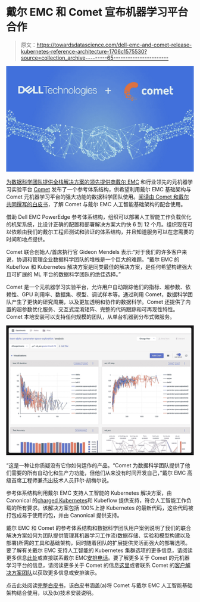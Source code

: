 # 戴尔 EMC 和 Comet 宣布机器学习平台合作

> 原文：<https://towardsdatascience.com/dell-emc-and-comet-release-kubernetes-reference-architecture-1706c1575530?source=collection_archive---------65----------------------->

![](img/1068e96af2990218e131f0295e418add.png)

[为数据科学团队提供全栈解决方案的领先提供商戴尔 EMC](https://www.delltechnologies.com/en-us/solutions/data-analytics/machine-learning/ready-solutions-for-ai.htm) 和行业领先的元机器学习实验平台 [Comet](http://comet.ml/) 发布了一个参考体系结构，供希望利用戴尔 EMC 基础架构与 Comet 元机器学习平台的强大功能的数据科学团队使用。[阅读由 Comet 和戴尔共同撰写的白皮书](https://www.dellemc.com/resources/en-us/asset/white-papers/products/ready-solutions/dell-comet-machine-learning-wp.pdf)，了解 Comet 与戴尔 EMC 人工智能基础架构的配合使用。

借助 Dell EMC PowerEdge 参考体系结构，组织可以部署人工智能工作负载优化的机架系统，比设计正确的配置和部署解决方案大约快 6 到 12 个月。组织现在可以依赖由我们的戴尔工程师测试和验证的体系结构，并且知道服务可以在您需要的时间和地点提供。

Comet 联合创始人/首席执行官 Gideon Mendels 表示:“对于我们的许多客户来说，协调和管理企业数据科学团队的堆栈是一个巨大的难题。“戴尔 EMC 的 Kubeflow 和 Kubernetes 解决方案是同类最佳的解决方案，是任何希望构建强大且可扩展的 ML 平台的数据科学团队的绝佳选择。”

Comet 是一个元机器学习实验平台，允许用户自动跟踪他们的指标、超参数、依赖性、GPU 利用率、数据集、模型、调试样本等。通过利用 Comet，数据科学团队产生了更快的研究周期，以及更加透明和协作的数据科学。Comet 还提供了内置的超参数优化服务、交互式混淆矩阵、完整的代码跟踪和可再现性特性。Comet 本地安装可以支持任何规模的团队，从单台机器到分布式微服务。

![](img/2f2e6fc5f6c672470fdf5ee111b14ca3.png)

“这是一种让你质疑没有它你如何运作的产品。“Comet 为数据科学团队提供了他们需要的所有自动化和生产力功能，但他们从来没有时间开发自己，”戴尔 EMC 高级首席工程师兼杰出技术人员菲尔·胡梅尔说。

参考体系结构利用戴尔 EMC 支持人工智能的 Kubernetes 解决方案，由 Canonical 的[charged Kubernetes](https://ubuntu.com/kubernetes/docs/overview)和 Kubeflow 提供支持，符合人工智能工作负载的所有要求。该解决方案包括 100%上游 Kubernetes 的最新代码，这些代码被打包成易于使用的包，并由 Canonical 提供支持。

戴尔 EMC 和 Comet 的参考体系结构和数据科学团队用户案例说明了我们的联合解决方案如何为团队提供管理其机器学习工作流(数据存储、实验和模型构建以及部署)所需的工具和基础架构，同时随着团队的扩展提供灵活而强大的部署选项。要了解有关戴尔 EMC 支持人工智能的 Kubernetes 集群选项的更多信息，请阅读更多信息[此处](https://www.delltechnologies.com/en-us/servers/reference-architectures.htm#accordion0&accordion1&accordion2)或直接联系戴尔 EMC[安排电话](https://www.delltechnologies.com/en-us/servers/reference-architectures.htm#accordion0&accordion1&accordion2)。要了解更多关于 Comet 的元机器学习平台的信息，请阅读更多关于 Comet 的信息[这里](https://www.comet.ml/site/enterprise/)或者联系 Comet 的[客户解决方案团队](https://www.comet.ml/site/contact-sales/)以获取更多信息或安排演示。

点击此处阅读[完整白皮书](https://www.dellemc.com/resources/en-us/asset/white-papers/products/ready-solutions/dell-comet-machine-learning-wp.pdf)，该白皮书涵盖(a)将 Comet 与戴尔 EMC 人工智能基础架构结合使用，以及(b)技术安装说明。